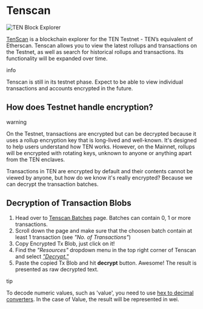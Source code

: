 # Tenscan

![TEN Block Explorer](/assets/images/obscuroscan-f5224d709de0a75cad55c3feed7b3b91.png)

[TenScan](https://tenscan.io) is a blockchain explorer for the TEN Testnet - TEN’s equivalent of Etherscan. Tenscan allows you to view the latest rollups and transactions on the Testnet, as well as search for historical rollups and transactions. Its functionality will be expanded over time.

info

Tenscan is still in its testnet phase. Expect to be able to view individual transactions and accounts encrypted in the future.

## How does Testnet handle encryption?[​](#how-does-testnet-handle-encryption "Direct link to How does Testnet handle encryption?")

warning

On the Testnet, transactions are encrypted but can be decrypted because it uses a rollup encryption key that is long-lived and well-known. It's designed to help users understand how TEN works. However, on the Mainnet, rollups will be encrypted with rotating keys, unknown to anyone or anything apart from the TEN enclaves.

Transactions in TEN are encrypted by default and their contents cannot be viewed by anyone, but how do we know it's really encrypted? Because we can decrypt the transaction batches.

## Decryption of Transaction Blobs[​](#decryption-of-transaction-blobs "Direct link to Decryption of Transaction Blobs")

1. Head over to [Tenscan Batches](https://tenscan.io/batches) page. Batches can contain 0, 1 or more transactions.
2. Scroll down the page and make sure that the choosen batch contain at least 1 transaction (see *"No. of Transactions"*)
3. Copy Encrypted Tx Blob, just click on it!
4. Find the *"Resources"* dropdown menu in the top right corner of Tenscan and select [*"Decrypt."*](https://tenscan.io/resources/decrypt)
5. Paste the copied Tx Blob and hit **decrypt** button. Awesome! The result is presented as raw decrypted text.

tip

To decode numeric values, such as 'value', you need to use [hex to decimal converters](https://www.binaryhexconverter.com/hex-to-decimal-converter). In the case of Value, the result will be represented in wei.
